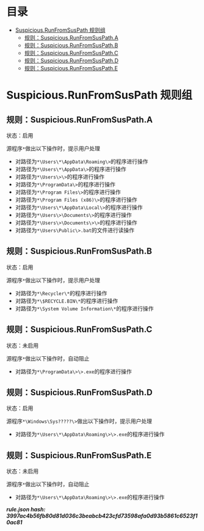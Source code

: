 



目录
==

* [Suspicious.RunFromSusPath 规则组](#suspiciousrunfromsuspath-)
	* [规则：Suspicious.RunFromSusPath.A](#suspiciousrunfromsuspatha)
	* [规则：Suspicious.RunFromSusPath.B](#suspiciousrunfromsuspathb)
	* [规则：Suspicious.RunFromSusPath.C](#suspiciousrunfromsuspathc)
	* [规则：Suspicious.RunFromSusPath.D](#suspiciousrunfromsuspathd)
	* [规则：Suspicious.RunFromSusPath.E](#suspiciousrunfromsuspathe)

# Suspicious.RunFromSusPath 规则组

## 规则：Suspicious.RunFromSusPath.A
  
状态：启用

源程序`*`做出以下操作时，提示用户处理
- 对路径为`*\Users\*\AppData\Roaming\>`的程序进行操作
- 对路径为`*\Users\*\AppData\>`的程序进行操作
- 对路径为`*\Users\>\>`的程序进行操作
- 对路径为`*\ProgramData\>`的程序进行操作
- 对路径为`*\Program Files\>`的程序进行操作
- 对路径为`*\Program Files (x86)\>`的程序进行操作
- 对路径为`*\Users\*\AppData\Local\>`的程序进行操作
- 对路径为`*\Users\>\Documents\>`的程序进行操作
- 对路径为`*\Users\>\Documents\>\>`的程序进行操作
- 对路径为`*\Users\Public\>.bat`的文件进行读操作

## 规则：Suspicious.RunFromSusPath.B
  
状态：启用

源程序`*`做出以下操作时，提示用户处理
- 对路径为`*\Recycler\*`的程序进行操作
- 对路径为`*\$RECYCLE.BIN\*`的程序进行操作
- 对路径为`*\System Volume Information\*`的程序进行操作

## 规则：Suspicious.RunFromSusPath.C
  
状态：未启用

源程序`*`做出以下操作时，自动阻止
- 对路径为`*\ProgramData\>\>.exe`的程序进行操作

## 规则：Suspicious.RunFromSusPath.D
  
状态：启用

源程序`*\Windows\Sys?????\>`做出以下操作时，提示用户处理
- 对路径为`*\Users\*\AppData\Roaming\>\>.exe`的程序进行操作

## 规则：Suspicious.RunFromSusPath.E
  
状态：未启用

源程序`*`做出以下操作时，自动阻止
- 对路径为`*\Users\*\AppData\Roaming\>\>.exe`的程序进行操作
  
***rule.json hash: 3997ac4b56fb80d81d036c3beabcb423cfd73598afa0d93b5861c6523f10ac81***